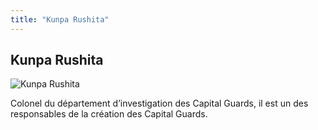 ```yaml
---
title: "Kunpa Rushita"
---
```


Kunpa Rushita
-------------


![Kunpa Rushita](/images/stories/saga/gnoreconguista/persos/kenpa-lushirt.png)

Colonel du département d’investigation des Capital Guards, il est un des responsables de la création des Capital Guards.


